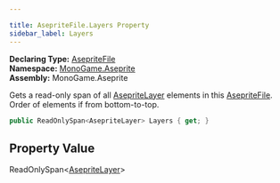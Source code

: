 ```yaml
---

title: AsepriteFile.Layers Property
sidebar_label: Layers
---
```

**Declaring Type:** [AsepriteFile](../)  
**Namespace:** [MonoGame.Aseprite](../../)  
**Assembly:** MonoGame.Aseprite

Gets a read\-only span of all [AsepriteLayer](../../AsepriteTypes/AsepriteLayer/) elements in this [AsepriteFile](../).   Order of elements if from bottom\-to\-top.

```csharp
public ReadOnlySpan<AsepriteLayer> Layers { get; }
```

## Property Value

ReadOnlySpan\<[AsepriteLayer](../../AsepriteTypes/AsepriteLayer/)\>


